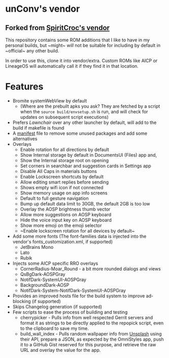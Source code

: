 # unConv's vendor

## Forked from [SpiritCroc's vendor](https://github.com/SpiritCroc/android_vendor_spiritcroc)

This repository contains some ROM additions that I like to have in my personal builds,
but ~might~ *will* not be suitable for including by default in ~official~ any other build.

In order to use this, clone it into vendor/extra.
Custom ROMs like AICP or LineageOS will automatically call it if they find it in that location.

# Features

- Bromite systemWebView by default
    - (Where are the prebuilt apks you ask? They are fetched by a script when the ```source build/envsetup.sh``` is run, and will check for updates on subsequent script executions)
- Prefers *Lawnchair* over any other launcher by default, will add to the build if makefile is found
- A [manifest](manifests/unconv_remove.xml) file to remove some unused packages and add some alternatives
- Overlays
    - Enable rotation for all directions by default
    - Show Internal storage by default in DocumentsUI (Files) app and,
    - Show the Internal storage root on opening
    - Set corners in searchbar and suggestion cards in Settings app
    - Disable All Caps in materials buttons
    - Enable Lockscreen shortcuts by default
    - Allow editing smart replies before sending
    - Shows empty wifi icon if not connected
    - Show memory usage on app info screens
    - Default to full gesture navigation
    - Bump up default data limit to 30GB, the default 2GB is too low
    - Overlay the AOSP brightness thumb vector
    - Allow more suggestions on AOSP keyboard
    - Hide the voice input key on AOSP keyboard
    - Show more emoji on the emoji selector
    - ~Enable lockscreen rotation for all devices by default~
- Add some more fonts (The font-families data is injected into the vendor's fonts_customization.xml, if supported)
    - JetBrains Mono
    - Lato
    - Rubik
- Injects some AICP specific RRO overlays
    - CornerRadius-Moar_Round - a bit more rounded dialogs and views
    - QsBgDark-AOSPGray
    - NotifDark-SystemUI-AOSPGray
    - BackgroundDark-AOSP
    - NotifDark-System-NotifDark-SystemUI-AOSPGray
- Provides an improved hosts file for the build system to improve ad-blocking (if supported)
- Skips Changelog generation (if supported)
- Few scripts to ease the process of building and testing
  - cherrypicker - Pulls info from well respected Gerrit servers and format it as strings to be directly applied to the repopick script, even to the clipboard to save my time.
  - build_wall_index - Pulls random wallpaper info from [Unsplash](https://unsplash.com/) using their API, prepare a JSON, as expected by the OmniStyles app, push it to a GitHub Gist reserved for this purpose, and retrieve the raw URL and overlay the value for the app.
